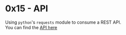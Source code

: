 # 0x15 - API
Using `python`'s `requests` module to consume a REST API.   
You can find the [API here](https://jsonplaceholder.typicode.com/)
